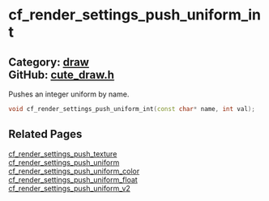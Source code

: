 [//]: # (This file is automatically generated by Cute Framework's docs parser.)
[//]: # (Do not edit this file by hand!)
[//]: # (See: https://github.com/RandyGaul/cute_framework/blob/master/samples/docs_parser.cpp)
[](../header.md ':include')

# cf_render_settings_push_uniform_int

Category: [draw](/api_reference?id=draw)  
GitHub: [cute_draw.h](https://github.com/RandyGaul/cute_framework/blob/master/include/cute_draw.h)  
---

Pushes an integer uniform by name.

```cpp
void cf_render_settings_push_uniform_int(const char* name, int val);
```

## Related Pages

[cf_render_settings_push_texture](/draw/cf_render_settings_push_texture.md)  
[cf_render_settings_push_uniform](/draw/cf_render_settings_push_uniform.md)  
[cf_render_settings_push_uniform_color](/draw/cf_render_settings_push_uniform_color.md)  
[cf_render_settings_push_uniform_float](/draw/cf_render_settings_push_uniform_float.md)  
[cf_render_settings_push_uniform_v2](/draw/cf_render_settings_push_uniform_v2.md)  
